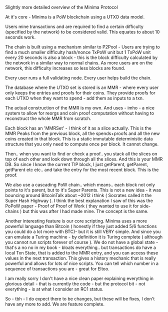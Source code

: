 Slightly more detailed overview of the Minima Protocol

At it's core - Minima is a PoW blockchain using a UTXO data model.

Users mine transactions and are required to find a certain difficulty (specified by the network) to be considered valid. This equates to about 10 seconds work.

The chain is built using a mechanism similar to P2Pool - Users are trying to find a much smaller difficulty hash/nonce TxPoW unit but 1 TxPoW unit every 20 seconds is also a block - this is the block difficulty calculated by the network in a similar way to normal chains. As more users are on the network, this difficulty increases so less blocks are found.

Every user runs a full validating node. Every user helps build the chain.

The database where the UTXO set is stored is an MMR - where every user only keeps the entries and proofs for their coins. They provide proofs for each UTXO when they want to spend - add them as inputs to a txn.

The actual construction of the MMR is my own. And uses - imho - a nice system to allow for reorgs and coin proof computation without having to reconstruct the whole MMR from scratch.

Each block has an 'MMRSet' - I think of it as a slice actually. This is the MMR Peaks from the previous block, all the spends+proofs and all the new coins created in that block. This is a static immutable deterministic data structure that you only need to compute once per block. It cannot change.

Then.. when you want to find or check a proof.. you stack all the slices on top of each other and look down through all the slices. And this is your MMR DB. So since I know the current TIP block, I just getParent, getParent, getParent etc etc.. and take the entry for the most recent block. This is the proof.

We also use a cascading PoW chain.. which means.. each block not only points to it's parent, but to it's Super Parents. This is not a new idea - it was bouncing around BitcoinTalk about ~2012 i think ( Socrates called it the Super Hash Highway ). I think the best explanation I saw of this was the PoPoW paper - Proof of Proof of Work ( they wanted to use it for side-chains ) but this was after I had made mine. The concept is the same.

Another interesting feature is our core scripting. Minima uses a more powerful language than Bitcoin ( honestly if they just added 5/6 functions you could do a lot more with BTC)- but it is still VERY simple. And since you can emulate a Turing machine - by definition it is Turing complete ( although you cannot run scripts forever of course ). We do not have a global state - that's a no no in my book - bloats everything.. but transactions do have a local Txn State, that is added to the MMR entry, and you can access these values in the next transaction. This gives a history mechanic that is really powerful and allows for lots of nice scripts. You can tell which number in a sequence of transactions you are - great for Eltoo.

I am really sorry I don't have a nice clean paper explaining everything in glorious detail - that is currently the code - but the protocol bit - not everything - is at what I consider an RC1 status.

So - tbh - I do expect there to be changes, but these will be fixes, I don't have any more to add. We are feature complete.
